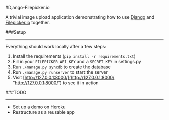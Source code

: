 #Django-Filepicker.io

A trivial image upload application demonstrating how to use [Django](https://www.djangoproject.com/ "Django") and [Filepicker.io](https://www.filepicker.io/ "Filepicker.io") together.


###Setup

---
Everything should work locally after a few steps:

1. Install the requirements (`pip install -r requirements.txt`)
2. Fill in your `FILEPICKER_API_KEY` and a `SECRET_KEY` in settings.py
3. Run `./manage.py syncdb` to create the database
4. Run `./manage.py runserver` to start the server
5. Visit [http://127.0.0.1:8000/](http://127.0.0.1:8000/ "http://127.0.0.1:8000/") to see it in action

###TODO

---
* Set up a demo on Heroku
* Restructure as a reusable app
